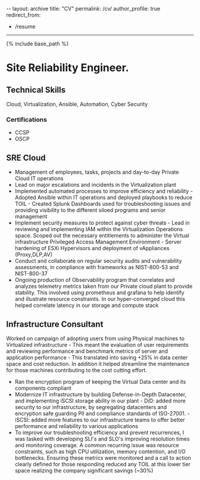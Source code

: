 --
layout: archive
title: "CV"
permalink: /cv/
author_profile: true
redirect_from:
  - /resume
---

{% include base_path %}

# Site Reliability Engineer.

## Technical Skills
Cloud, Virtualization, Ansible, Automation, Cyber Security

### Certifications
- CCSP
- OSCP

## SRE Cloud
- Management of employees, tasks, projects and day-to-day Private Cloud IT operations
- Lead on major escalations and incidents in the Virtualization plant
- Implemented automated processes to improve efficiency and reliability
        - Adopted Ansible within IT operations and deployed playbooks to reduce TOIL
        - Created Splunk Dashboards used for troubleshooting issues and providing visibility to the different siloed programs and senior management
- Implement security measures to protect against cyber threats
        - Lead in reviewing and implementing IAM within the Virtualization Operations space. Scoped out the necessary entitlements to administer the Virtual infrastructure Privileged Access Management Environment
        - Server hardening of ESXi Hypervisors and deployment of vAppliances (Proxy,DLP,AV)
-  Conduct and collaborate on regular security audits and vulnerability assessments, in compliance with frameworks as NIST-800-53 and NIST-800-37
- Ongoing production of Observability program that correlates and analyzes telemetry metrics taken from our Private cloud plant to provide stability. This involved using prometheus and grafana to help identify and illustrate resource constraints. In our hyper-converged cloud this helped correlate latency in our storage and compute stack

## Infrastructure Consultant
Worked on campaign of adopting users from using Physical machines to Virtualized infrastructure
        - This meant the evaluation of user requirements and reviewing performance and benchmark metrics of server and application performance
        - This translated into saving +25% in data center space and cost reduction. In addition it helped streamline the maintenance for those machines contributing to the cost cutting effort.
- Ran the encryption program of keeping the Virtual Data center and its components compliant
- Modernize IT infrastructure by building Defense-in-Depth Datacenter, and implementing iSCSI storage ability in our plant
        - DiD: added more security to our infrastructure, by segregating datacenters and encryption safe guarding PII and compliance standards of ISO-27001.
        - iSCSI: added more features to our infrastructure teams to offer better performance and reliability to various applications
- To improve our troubleshooting efficiency and prevent recurrences, I was tasked with developing SLI's and SLO's improving resolution times and monitoring coverage. A common recurring issue was resource constraints, such as high CPU utilization, memory contention, and I/O bottlenecks. Ensuring these metrics were monitored and a call to action clearly defined for those responding reduced any TOIL at this lower tier space realizing the company significant savings (~30%)

